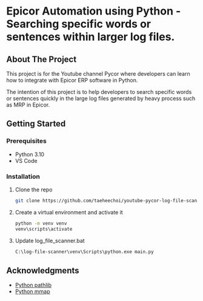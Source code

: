 # Epicor Automation using Python - Searching specific words or sentences within larger log files. 

<!-- ABOUT THE PROJECT -->

## About The Project

This project is for the Youtube channel Pycor where developers can learn how to integrate with Epicor ERP software in Python. 

The intention of this project is to help developers to search specific words or sentences quickly in the large log files generated by heavy process such as MRP in Epicor.

<!-- GETTING STARTED -->

## Getting Started

### Prerequisites

- Python 3.10
- VS Code

### Installation

1. Clone the repo
   ```sh
   git clone https://github.com/taeheechoi/youtube-pycor-log-file-scanner.git .
   ```
2. Create a virtual environment and activate it
   ```sh
   python -m venv venv
   venv\scripts\activate
   ```
3. Update log_file_scanner.bat
   ```sh
   C:\log-file-scanner\venv\Scripts\python.exe main.py
   ```
## Acknowledgments

- [Python pathlib](https://docs.python.org/3/library/pathlib.html)
- [Python mmap](https://docs.python.org/3/library/mmap.html)
